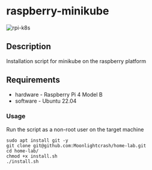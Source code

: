 # raspberry-minikube
![rpi-k8s](https://www.grignola.ch/images/blog/kubernetes-raspberry/logo.png)
## Description
Installation script for minikube on the raspberry platform
## Requirements
* hardware - Raspberry Pi 4 Model B
* software - Ubuntu 22.04
### Usage
Run the script as a non-root user on the target machine
```ShellSession
sudo apt install git -y
git clone git@github.com:Moonlightcrash/home-lab.git
cd home-lab/
chmod +x install.sh
./install.sh
```
